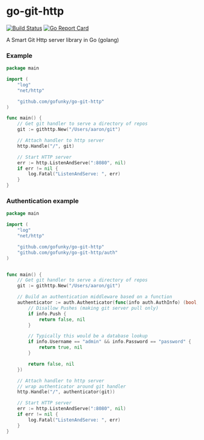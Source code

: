 go-git-http
===========

[![Build Status](https://travis-ci.org/gofunky/go-git-http.svg)](https://travis-ci.org/gofunky/go-git-http)
[![Go Report Card](https://goreportcard.com/badge/github.com/gofunky/go-git-http)](https://goreportcard.com/report/github.com/gofunky/go-git-http)


A Smart Git Http server library in Go (golang)

### Example

```go
package main

import (
    "log"
    "net/http"

    "github.com/gofunky/go-git-http"
)

func main() {
    // Get git handler to serve a directory of repos
    git := githttp.New("/Users/aaron/git")

    // Attach handler to http server
    http.Handle("/", git)

    // Start HTTP server
    err := http.ListenAndServe(":8080", nil)
    if err != nil {
        log.Fatal("ListenAndServe: ", err)
    }
}
```

### Authentication example

```go
package main

import (
    "log"
    "net/http"

    "github.com/gofunky/go-git-http"
    "github.com/gofunky/go-git-http/auth"
)


func main() {
    // Get git handler to serve a directory of repos
    git := githttp.New("/Users/aaron/git")

    // Build an authentication middleware based on a function
    authenticator := auth.Authenticator(func(info auth.AuthInfo) (bool, error) {
        // Disallow Pushes (making git server pull only)
        if info.Push {
            return false, nil
        }

        // Typically this would be a database lookup
        if info.Username == "admin" && info.Password == "password" {
            return true, nil
        }

        return false, nil
    })

    // Attach handler to http server
    // wrap authenticator around git handler
    http.Handle("/", authenticator(git))

    // Start HTTP server
    err := http.ListenAndServe(":8080", nil)
    if err != nil {
        log.Fatal("ListenAndServe: ", err)
    }
}
```

